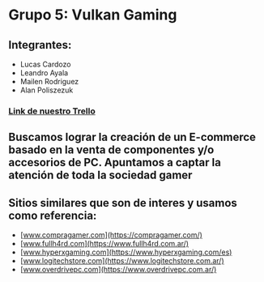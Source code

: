 # Grupo 5: Vulkan Gaming

## Integrantes: 
- Lucas Cardozo
- Leandro Ayala
- Mailen Rodriguez
- Alan Poliszezuk

### [Link de nuestro Trello](https://trello.com/b/tqqZeAy7/equipo-cinco)

## Buscamos lograr la creación de un E-commerce basado en la venta de componentes y/o accesorios de PC. Apuntamos a captar la atención de toda la sociedad gamer

## Sitios similares que son de interes y usamos como referencia:
- [www.compragamer.com](https://compragamer.com/)
- [www.fullh4rd.com](https://www.fullh4rd.com.ar/)
- [www.hyperxgaming.com](https://www.hyperxgaming.com/es)
- [www.logitechstore.com](https://www.logitechstore.com.ar/)
- [www.overdrivepc.com](https://www.overdrivepc.com.ar/)


